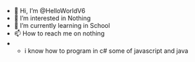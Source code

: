 - 👋 Hi, I’m @HelloWorldV6
- 👀 I’m interested in Nothing
- 🌱 I’m currently learning in School
- 📫 How to reach me on nothing
- -  i know how to program in c# some of javascript and java

<!---
HelloWorldV6/HelloWorldV6 is a ✨ special ✨ repository because its `README.md` (this file) appears on your GitHub profile.
You can click the Preview link to take a look at your changes.
--->
